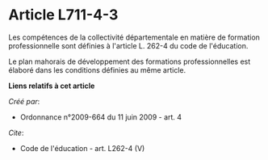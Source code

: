 # Article L711-4-3

Les compétences de la collectivité départementale en matière de formation professionnelle sont définies à l'article L. 262-4
du code de l'éducation. 

Le plan mahorais de développement des formations professionnelles est élaboré dans les conditions définies au même article.

**Liens relatifs à cet article**

_Créé par_:

  - Ordonnance n°2009-664 du 11 juin 2009 - art. 4

_Cite_:

  - Code de l'éducation - art. L262-4 (V)
